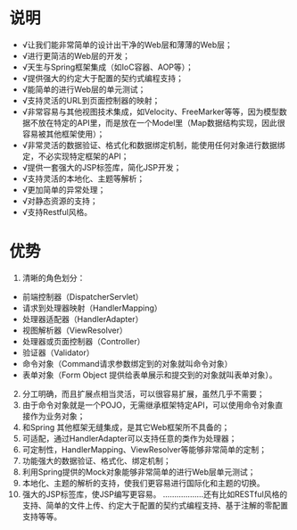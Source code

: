 # 说明
- √让我们能非常简单的设计出干净的Web层和薄薄的Web层；
- √进行更简洁的Web层的开发；
- √天生与Spring框架集成（如IoC容器、AOP等）；
- √提供强大的约定大于配置的契约式编程支持；
- √能简单的进行Web层的单元测试；
- √支持灵活的URL到页面控制器的映射；
- √非常容易与其他视图技术集成，如Velocity、FreeMarker等等，因为模型数据不放在特定的API里，而是放在一个Model里（Map数据结构实现，因此很容易被其他框架使用）；
- √非常灵活的数据验证、格式化和数据绑定机制，能使用任何对象进行数据绑定，不必实现特定框架的API；
- √提供一套强大的JSP标签库，简化JSP开发；
- √支持灵活的本地化、主题等解析；
- √更加简单的异常处理；
- √对静态资源的支持；
- √支持Restful风格。
# 优势
1. 清晰的角色划分：
  * 前端控制器（DispatcherServlet）
  * 请求到处理器映射（HandlerMapping）
  * 处理器适配器（HandlerAdapter）
  * 视图解析器（ViewResolver）
  * 处理器或页面控制器（Controller）
  * 验证器（Validator）
  * 命令对象（Command请求参数绑定到的对象就叫命令对象）
  * 表单对象（Form Object 提供给表单展示和提交到的对象就叫表单对象）。
2. 分工明确，而且扩展点相当灵活，可以很容易扩展，虽然几乎不需要；
3. 由于命令对象就是一个POJO，无需继承框架特定API，可以使用命令对象直接作为业务对象；
4. 和Spring 其他框架无缝集成，是其它Web框架所不具备的；
5. 可适配，通过HandlerAdapter可以支持任意的类作为处理器；
6. 可定制性，HandlerMapping、ViewResolver等能够非常简单的定制；
7. 功能强大的数据验证、格式化、绑定机制；
8. 利用Spring提供的Mock对象能够非常简单的进行Web层单元测试；
9. 本地化、主题的解析的支持，使我们更容易进行国际化和主题的切换。
10. 强大的JSP标签库，使JSP编写更容易。
………………还有比如RESTful风格的支持、简单的文件上传、约定大于配置的契约式编程支持、基于注解的零配置支持等等。